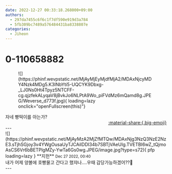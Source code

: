 ```yaml
---
date: 2022-12-27 00:33:18.268000+09:00
authors:
  - 297da7455c6f6c1f7df590e919d3a784
  - 5fb309bc7489a576484431ba8338807e
categories:
  - Jiheon
---
```


# 0-110658882

<div class="post-container" markdown="1">
<div class="content-container md-sidebar__scrollwrap" markdown="1">


<figure markdown="1">
![](https://phinf.wevpstatic.net/MjAyMjEyMjdfMjA2/MDAxNjcyMDY4Nzk4MDg5.K3INbYti5-UQCYK9Dbxg-_LJ0Ns0Ht4Tpyz5NTCFF-cg.qjzfekALyqaV8jBvkJo6NLPtA9Wo_piFVdMz6mQamd8g.JPEG/Weverse_d773f.jpg){ loading=lazy onclick="openFullscreen(this)"}
</figure>
자네 빵떡이를 아는가?

</div>
</div>

<div style="text-align: right;" markdown="1">
<a href="https://weverse.io/fromis9/fanpost/0-110658882" style="text-align: right;">:material-share:{.big-emoji}</a>
</div>
---

<div class="comments-container md-sidebar__scrollwrap" markdown="1">
<div class="comment" markdown="1">
<div class='id-container' markdown="1">
![](https://phinf.wevpstatic.net/MjAyMzA2MjZfMTQw/MDAxNjg3NzQ3NzE2NzE3.sTjhSGjoy3v4YWgOusaUyTJCAiIDDI34b7SBTjVAeUIg.TVETBI6wZ_tQjmoAsCS6Vr6bBETPlgMZy-YwTa6Gs0wg.JPEG/image.jpg?type=s72){ pfp loading=lazy }
**<span class="artist">지헌</span>** <small>Dec 27 2022, 00:40</small><br>
</div>
<div class='comment-body' markdown="1">
내가 어제 양볼에 호빵물고 간다고 했쟈나….우때 감당가능하겠어??🥹
</div>
</div>
</div>
---
